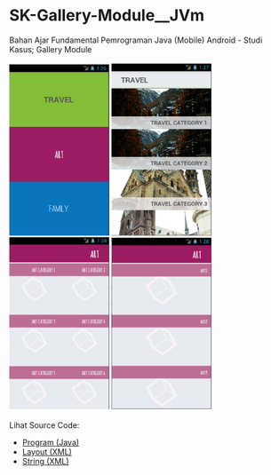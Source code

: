 # SK-Gallery-Module__JVm
Bahan Ajar Fundamental Pemrograman Java (Mobile) Android - Studi Kasus; Gallery Module<br><br>
<img src="https://github.com/RizkyKhapidsyah/SK-Gallery-Module__JVm/blob/main/SampleAPP/result/001.PNG" height=310px width=180px>
<img src="https://github.com/RizkyKhapidsyah/SK-Gallery-Module__JVm/blob/main/SampleAPP/result/002.PNG" height=310px width=180px>
<img src="https://github.com/RizkyKhapidsyah/SK-Gallery-Module__JVm/blob/main/SampleAPP/result/003.PNG" height=310px width=180px>
<img src="https://github.com/RizkyKhapidsyah/SK-Gallery-Module__JVm/blob/main/SampleAPP/result/004.PNG" height=310px width=180px><br><br>
Lihat Source Code:<br>
- <a href="https://github.com/RizkyKhapidsyah/SK-Gallery-Module__JVm/tree/main/SampleAPP/src">Program (Java)</a><br>
- <a href="https://github.com/RizkyKhapidsyah/SK-Gallery-Module__JVm/tree/main/SampleAPP/res/layout">Layout (XML)</a><br>
- <a href="https://github.com/RizkyKhapidsyah/SK-Gallery-Module__JVm/blob/main/SampleAPP/res/values/strings.xml">String (XML)</a>
